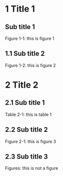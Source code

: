 

<a id="title-1"></a>

# 1 Title 1

## Sub title 1


<a id="figure-1-1"></a>


Figure 1-1: this is figure 1

## 1.1 Sub title 2


<a id="figure-1-2"></a>


Figure 1-2: this is figure 2

<a id="title-2"></a>

# 2 Title 2

<a id="subtitle-21"></a>

## 2.1 Sub title 1


<a id="table-2-1"></a>


Table 2-1: this is table 1

## 2.2 Sub title 2


<a id="figure-2-1"></a>


Figure 2-1: this is figure 3

<a id="subtitle-23"></a>

## 2.3 Sub title 3

Figures: this is not a figure 


